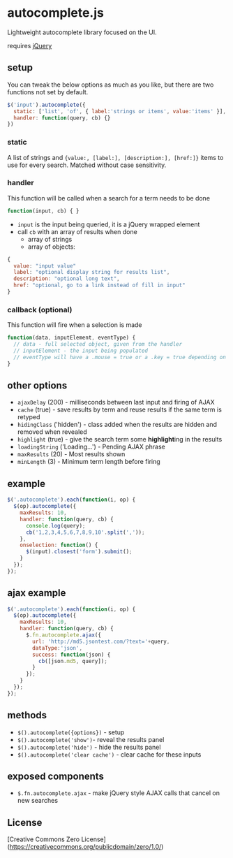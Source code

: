 # autocomplete.js
Lightweight autocomplete library focused on the UI.

requires [jQuery](http://code.jquery.com/)

## setup
You can tweak the below options as much as you like, but there are two functions not set by default.

```Javascript
$('input').autocomplete({
  static: ['list', 'of', { label:'strings or items', value:'items' }],
  handler: function(query, cb) {}
})
```

### static
A list of strings and `{value:, [label:], [description:], [href:]}` items to use for every search. Matched without case sensitivity.

### handler
This function will be called when a search for a term needs to be done

```Javascript
function(input, cb) { }
```

- `input` is the input being queried, it is a jQuery wrapped element
- call `cb` with an array of results when done
  - array of strings
  - array of objects:

```Javascript
{
  value: "input value"
  label: "optional display string for results list",
  description: "optional long text",
  href: "optional, go to a link instead of fill in input"
}
```

### callback (optional)
This function will fire when a selection is made

```Javascript
function(data, inputElement, eventType) {
  // data - full selected object, given from the handler
  // inputElement - the input being populated
  // eventType will have a .mouse = true or a .key = true depending on how the user selected an item
}
```

## other options
- `ajaxDelay` (200) - milliseconds between last input and firing of AJAX
- `cache` (true) - save results by term and reuse results if the same term is retyped
- `hidingClass` ('hidden') - class added when the results are hidden and removed when revealed
- `highlight` (true) - give the search term some **highlight**ing in the results
- `loadingString` ('Loading...') - Pending AJAX phrase
- `maxResults` (20) - Most results shown
- `minLength` (3) - Minimum term length before firing

## example
```Javascript
$('.autocomplete').each(function(i, op) {
  $(op).autocomplete({
    maxResults: 10,
    handler: function(query, cb) {
      console.log(query);
      cb('1,2,3,4,5,6,7,8,9,10'.split(','));
    },
    onselection: function() {
      $(input).closest('form').submit();
    }
  });
});
```

## ajax example
```Javascript
$('.autocomplete').each(function(i, op) {
  $(op).autocomplete({
    maxResults: 10,
    handler: function(query, cb) {
      $.fn.autocomplete.ajax({
        url: 'http://md5.jsontest.com/?text='+query,
        dataType:'json',
        success: function(json) {
          cb([json.md5, query]);
        }
      });
    }
  });
});
```

## methods
- `$().autocomplete({options})` - setup
- `$().autocomplete('show')`- reveal the results panel
- `$().autocomplete('hide')` - hide the results panel
- `$().autocomplete('clear cache')` - clear cache for these inputs

## exposed components
- `$.fn.autocomplete.ajax` - make jQuery style AJAX calls that cancel on new searches

## License
[Creative Commons Zero License] (https://creativecommons.org/publicdomain/zero/1.0/)